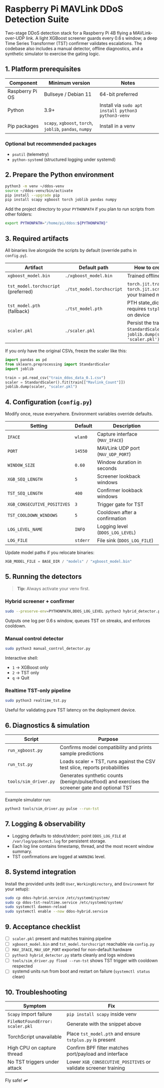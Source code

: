 # Raspberry Pi MAVLink DDoS Detection Suite

Two-stage DDoS detection stack for a Raspberry Pi 4B flying a MAVLink-over-UDP link. A light XGBoost screener guards every 0.6 s window; a deep Time Series Transformer (TST) confirmer validates escalations. The codebase also includes a manual detector, offline diagnostics, and a synthetic simulator to exercise the gating logic.

## 1. Platform prerequisites

| Component | Minimum version | Notes |
|-----------|-----------------|-------|
| Raspberry Pi OS | Bullseye / Debian 11 | 64-bit preferred |
| Python | 3.9+ | Install via `sudo apt install python3 python3-venv` |
| Pip packages | `scapy`, `xgboost`, `torch`, `joblib`, `pandas`, `numpy` | Install in a venv |

### Optional but recommended packages
- `psutil` (telemetry)
- `python-systemd` (structured logging under systemd)

## 2. Prepare the Python environment

```bash
python3 -m venv ~/ddos-venv
source ~/ddos-venv/bin/activate
pip install --upgrade pip
pip install scapy xgboost torch joblib pandas numpy
```

Add the project directory to your `PYTHONPATH` if you plan to run scripts from other folders:
```bash
export PYTHONPATH="/home/pi/ddos:${PYTHONPATH}"
```

## 3. Required artifacts

All binaries live alongside the scripts by default (override paths in `config.py`).

| Artifact | Default path | How to create |
|----------|--------------|---------------|
| `xgboost_model.bin` | `./xgboost_model.bin` | Trained offline |
| `tst_model.torchscript` (preferred) | `./tst_model.torchscript` | `torch.jit.trace` or `torch.jit.script` your trained model |
| `tst_model.pth` (fallback) | `./tst_model.pth` | PTH state_dict; requires `tstplus.py` on device |
| `scaler.pkl` | `./scaler.pkl` | Persist the training `StandardScaler` via `joblib.dump(scaler, 'scaler.pkl')` |

If you only have the original CSVs, freeze the scaler like this:
```python
import pandas as pd
from sklearn.preprocessing import StandardScaler
import joblib

train = pd.read_csv("train_ddos_data_0.1.csv")
scaler = StandardScaler().fit(train[["Mavlink_Count"]])
joblib.dump(scaler, "scaler.pkl")
```

## 4. Configuration (`config.py`)

Modify once, reuse everywhere. Environment variables override defaults.

| Setting | Default | Description |
|---------|---------|-------------|
| `IFACE` | `wlan0` | Capture interface (`MAV_IFACE`) |
| `PORT` | `14550` | MAVLink UDP port (`MAV_UDP_PORT`) |
| `WINDOW_SIZE` | `0.60` | Window duration in seconds |
| `XGB_SEQ_LENGTH` | `5` | Screener lookback windows |
| `TST_SEQ_LENGTH` | `400` | Confirmer lookback windows |
| `XGB_CONSECUTIVE_POSITIVES` | `3` | Trigger gate for TST |
| `TST_COOLDOWN_WINDOWS` | `5` | Cooldown after a confirmation |
| `LOG_LEVEL_NAME` | `INFO` | Logging level (`DDOS_LOG_LEVEL`) |
| `LOG_FILE` | `stderr` | File sink (`DDOS_LOG_FILE`) |

Update model paths if you relocate binaries:
```python
XGB_MODEL_FILE = BASE_DIR / "models" / "xgboost_model.bin"
```

## 5. Running the detectors

> **Tip:** Always activate your venv first.

### Hybrid screener + confirmer
```bash
sudo --preserve-env=PYTHONPATH,DDOS_LOG_LEVEL python3 hybrid_detector.py
```
Outputs one log per 0.6 s window, queues TST on streaks, and enforces cooldown.

### Manual control detector
```bash
sudo python3 manual_control_detector.py
```
Interactive shell:
- `1` → XGBoost only
- `2` → TST only
- `q` → Quit

### Realtime TST-only pipeline
```bash
sudo python3 realtime_tst.py
```
Useful for validating pure TST latency on the deployment device.

## 6. Diagnostics & simulation

| Script | Purpose |
|--------|---------|
| `run_xgboost.py` | Confirms model compatibility and prints sample predictions |
| `run_tst.py` | Loads scaler + TST, runs against the CSV test slice, reports probabilities |
| `tools/sim_driver.py` | Generates synthetic counts (benign/pulse/flood) and exercises the screener gate and optional TST |

Example simulator run:
```bash
python3 tools/sim_driver.py pulse --run-tst
```

## 7. Logging & observability

- Logging defaults to stdout/stderr; point `DDOS_LOG_FILE` at `/var/log/pqcdetect.log` for persistent storage.
- Each log line contains timestamp, thread, and the most recent window summary.
- TST confirmations are logged at `WARNING` level.

## 8. Systemd integration

Install the provided units (edit `User`, `WorkingDirectory`, and `Environment` for your setup):
```bash
sudo cp ddos-hybrid.service /etc/systemd/system/
sudo cp ddos-tst-realtime.service /etc/systemd/system/
sudo systemctl daemon-reload
sudo systemctl enable --now ddos-hybrid.service
```

## 9. Acceptance checklist

- [ ] `scaler.pkl` present and matches training pipeline
- [ ] `xgboost_model.bin` and `tst_model.torchscript` reachable via `config.py`
- [ ] `MAV_IFACE`, `MAV_UDP_PORT` exported for non-default hardware
- [ ] `python3 hybrid_detector.py` starts cleanly and logs windows
- [ ] `tools/sim_driver.py flood --run-tst` shows TST trigger with cooldown respected
- [ ] systemd units run from boot and restart on failure (`systemctl status` clean)

## 10. Troubleshooting

| Symptom | Fix |
|---------|-----|
| `Scapy` import failure | `pip install scapy` inside venv |
| `FileNotFoundError: scaler.pkl` | Generate with the snippet above |
| TorchScript unavailable | Place `tst_model.pth` and ensure `tstplus.py` is present |
| High CPU on capture thread | Confirm BPF filter matches port/payload and interface |
| No TST triggers under attack | Lower `XGB_CONSECUTIVE_POSITIVES` or validate screener training |

Fly safe! 🛩️
